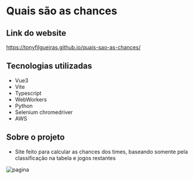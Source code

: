 # Quais são as chances

## Link do website

https://tonyfilgueiras.github.io/quais-sao-as-chances/

## Tecnologias utilizadas

- Vue3 
- Vite
- Typescript
- WebWorkers 
- Python
- Selenium chromedriver
- AWS

## Sobre o projeto

- Site feito para calcular as chances dos times, baseando somente pela classificação na tabela e jogos restantes

![pagina](https://github.com/TonyFilgueiras/quais-sao-as-chances/assets/101405712/dc6e365a-47d6-4949-b3b4-0b2fa6b40d68)
